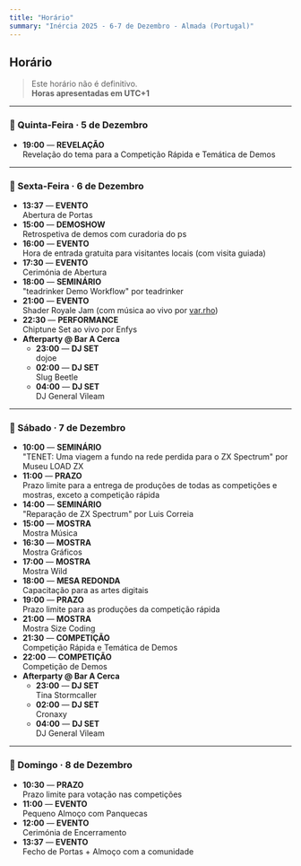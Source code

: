 ```yaml
---
title: "Horário"
summary: "Inércia 2025 - 6-7 de Dezembro - Almada (Portugal)"
---
```


## Horário

> Este horário não é definitivo.  
> **Horas apresentadas em UTC+1**

---

### 📅 Quinta-Feira · 5 de Dezembro

- **19:00** — **REVELAÇÃO**  
  Revelação do tema para a Competição Rápida e Temática de Demos

---

### 📅 Sexta-Feira · 6 de Dezembro

- **13:37** — **EVENTO**  
  Abertura de Portas
- **15:00** — **DEMOSHOW**  
  Retrospetiva de demos com curadoria do ps
- **16:00** — **EVENTO**  
  Hora de entrada gratuita para visitantes locais (com visita guiada)
- **17:30** — **EVENTO**  
  Cerimónia de Abertura
- **18:00** — **SEMINÁRIO**  
  "teadrinker Demo Workflow" por teadrinker
- **21:00** — **EVENTO**  
  Shader Royale Jam (com música ao vivo por [var.rho](https://soundcloud.com/varrho))
- **22:30** — **PERFORMANCE**  
  Chiptune Set ao vivo por Enfys
- **Afterparty @ Bar A Cerca**
  - **23:00** — **DJ SET**  
    dojoe
  - **02:00** — **DJ SET**  
    Slug Beetle
  - **04:00** — **DJ SET**  
    DJ General Vileam

---

### 📅 Sábado · 7 de Dezembro

- **10:00** — **SEMINÁRIO**  
  "TENET: Uma viagem a fundo na rede perdida para o ZX Spectrum" por Museu LOAD ZX
- **11:00** — **PRAZO**  
  Prazo limite para a entrega de produções de todas as competições e mostras, exceto a competição rápida
- **14:00** — **SEMINÁRIO**  
  "Reparação de ZX Spectrum" por Luis Correia
- **15:00** — **MOSTRA**  
  Mostra Música
- **16:30** — **MOSTRA**  
  Mostra Gráficos
- **17:00** — **MOSTRA**  
  Mostra Wild
- **18:00** — **MESA REDONDA**  
  Capacitação para as artes digitais
- **19:00** — **PRAZO**  
  Prazo limite para as produções da competição rápida
- **21:00** — **MOSTRA**  
  Mostra Size Coding
- **21:30** — **COMPETIÇÃO**  
  Competição Rápida e Temática de Demos
- **22:00** — **COMPETIÇÃO**  
  Competição de Demos
- **Afterparty @ Bar A Cerca**
  - **23:00** — **DJ SET**  
    Tina Stormcaller
  - **02:00** — **DJ SET**  
    Cronaxy
  - **04:00** — **DJ SET**  
    DJ General Vileam

---

### 📅 Domingo · 8 de Dezembro

- **10:30** — **PRAZO**  
  Prazo limite para votação nas competições
- **11:00** — **EVENTO**  
  Pequeno Almoço com Panquecas
- **12:00** — **EVENTO**  
  Cerimónia de Encerramento
- **13:37** — **EVENTO**  
  Fecho de Portas + Almoço com a comunidade
